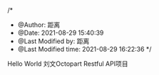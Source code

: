 /*
 * @Author: 距离 
 * @Date: 2021-08-29 15:40:39 
 * @Last Modified by: 距离
 * @Last Modified time: 2021-08-29 16:22:36
 */

Hello World
刘文Octopart Restful API项目


